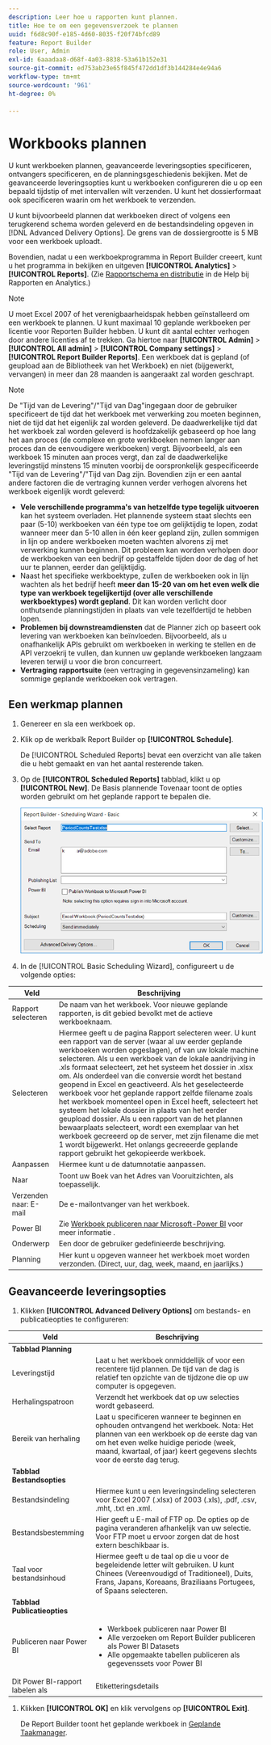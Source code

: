 ```yaml
---
description: Leer hoe u rapporten kunt plannen.
title: Hoe te om een gegevensverzoek te plannen
uuid: f6d8c90f-e185-4d60-8035-f20f74bfcd89
feature: Report Builder
role: User, Admin
exl-id: 6aaadaa8-d68f-4a03-8838-53a61b152e31
source-git-commit: ed753ab23e65f845f472dd1df3b144284e4e94a6
workflow-type: tm+mt
source-wordcount: '961'
ht-degree: 0%

---
```


# Workbooks plannen

U kunt werkboeken plannen, geavanceerde leveringsopties specificeren, ontvangers specificeren, en de planningsgeschiedenis bekijken. Met de geavanceerde leveringsopties kunt u werkboeken configureren die u op een bepaald tijdstip of met intervallen wilt verzenden. U kunt het dossierformaat ook specificeren waarin om het werkboek te verzenden.

U kunt bijvoorbeeld plannen dat werkboeken direct of volgens een terugkerend schema worden geleverd en de bestandsindeling opgeven in [!DNL Advanced Delivery Options]. De grens van de dossiergrootte is 5 MB voor een werkboek uploadt.

Bovendien, nadat u een werkboekprogramma in Report Builder creeert, kunt u het programma in bekijken en uitgeven **[!UICONTROL Analytics]** > **[!UICONTROL Reports]**. (Zie [Rapportschema en distributie](/help/analyze/reports-analytics/scheduling.md) in de Help bij Rapporten en Analytics.)

>[!NOTE]
>
>U moet Excel 2007 of het verenigbaarheidspak hebben geïnstalleerd om een werkboek te plannen. U kunt maximaal 10 geplande werkboeken per licentie voor Reporten Builder hebben. U kunt dit aantal echter verhogen door andere licenties af te trekken. Ga hiertoe naar **[!UICONTROL Admin]** > **[!UICONTROL All admin]** > **[!UICONTROL Company settings]** > **[!UICONTROL Report Builder Reports]**. Een werkboek dat is gepland (of geupload aan de Bibliotheek van het Werkboek) en niet (bijgewerkt, vervangen) in meer dan 28 maanden is aangeraakt zal worden geschrapt.

>[!NOTE]
>
>De &quot;Tijd van de Levering&quot;/&quot;Tijd van Dag&quot;ingegaan door de gebruiker specificeert de tijd dat het werkboek met verwerking zou moeten beginnen, niet de tijd dat het eigenlijk zal worden geleverd. De daadwerkelijke tijd dat het werkboek zal worden geleverd is hoofdzakelijk gebaseerd op hoe lang het aan proces (de complexe en grote werkboeken nemen langer aan proces dan de eenvoudigere werkboeken) vergt. Bijvoorbeeld, als een werkboek 15 minuten aan proces vergt, dan zal de daadwerkelijke leveringstijd minstens 15 minuten voorbij de oorspronkelijk gespecificeerde &quot;Tijd van de Levering&quot;/&quot;Tijd van Dag zijn.
>Bovendien zijn er een aantal andere factoren die de vertraging kunnen verder verhogen alvorens het werkboek eigenlijk wordt geleverd:
>
> * **Vele verschillende programma&#39;s van hetzelfde type tegelijk uitvoeren** kan het systeem overladen. Het plannende systeem staat slechts een paar (5-10) werkboeken van één type toe om gelijktijdig te lopen, zodat wanneer meer dan 5-10 allen in één keer gepland zijn, zullen sommigen in lijn op andere werkboeken moeten wachten alvorens zij met verwerking kunnen beginnen. Dit probleem kan worden verholpen door de werkboeken van een bedrijf op gestaffelde tijden door de dag of het uur te plannen, eerder dan gelijktijdig.
> * Naast het specifieke werkboektype, zullen de werkboeken ook in lijn wachten als het bedrijf heeft **meer dan 15-20 van om het even welk die type van werkboek tegelijkertijd (over alle verschillende werkboektypes) wordt gepland**. Dit kan worden verlicht door onthutsende planningstijden in plaats van vele tezelfdertijd te hebben lopen.
> * **Problemen bij downstreamdiensten** dat de Planner zich op baseert ook levering van werkboeken kan beïnvloeden. Bijvoorbeeld, als u onafhankelijk APIs gebruikt om werkboeken in werking te stellen en de API verzoekrij te vullen, dan kunnen uw geplande werkboeken langzaam leveren terwijl u voor die bron concurreert.
> * **Vertraging rapportsuite** (een vertraging in gegevensinzameling) kan sommige geplande werkboeken ook vertragen.

## Een werkmap plannen

1. Genereer en sla een werkboek op.
1. Klik op de werkbalk Report Builder op **[!UICONTROL Schedule]**.

   De [!UICONTROL Scheduled Reports] bevat een overzicht van alle taken die u hebt gemaakt en van het aantal resterende taken.
1. Op de **[!UICONTROL Scheduled Reports]** tabblad, klikt u op **[!UICONTROL New]**. De Basis plannende Tovenaar toont de opties worden gebruikt om het geplande rapport te bepalen die.

   ![Screenshot die de Basic Scheduling Wizard weergeeft.](assets/simple-schedule-wizard.png)

1. In de [!UICONTROL Basic Scheduling Wizard], configureert u de volgende opties:

| Veld | Beschrijving |
|--- |--- |
| Rapport selecteren | De naam van het werkboek. Voor nieuwe geplande rapporten, is dit gebied bevolkt met de actieve werkboeknaam. |
| Selecteren | Hiermee geeft u de pagina Rapport selecteren weer. U kunt een rapport van de server (waar al uw eerder geplande werkboeken worden opgeslagen), of van uw lokale machine selecteren. Als u een werkboek van de lokale aandrijving in .xls formaat selecteert, zet het systeem het dossier in .xlsx om. Als onderdeel van die conversie wordt het bestand geopend in Excel en geactiveerd. Als het geselecteerde werkboek voor het geplande rapport zelfde filename zoals het werkboek momenteel open in Excel heeft, selecteert het systeem het lokale dossier in plaats van het eerder geupload dossier. Als u een rapport van de het plannen bewaarplaats selecteert, wordt een exemplaar van het werkboek gecreeerd op de server, met zijn filename die met 1 wordt bijgewerkt. Het onlangs gecreeerde geplande rapport gebruikt het gekopieerde werkboek. |
| Aanpassen | Hiermee kunt u de datumnotatie aanpassen. |
| Naar | Toont uw Boek van het Adres van Vooruitzichten, als toepasselijk. |
| Verzenden naar: E-mail | De e-mailontvanger van het werkboek. |
| Power BI | Zie [Werkboek publiceren naar Microsoft-Power BI](/help/analyze/report-builder/c-publish-power-bi/integration-power-bi.md) voor meer informatie . |
| Onderwerp | Een door de gebruiker gedefinieerde beschrijving. |
| Planning | Hier kunt u opgeven wanneer het werkboek moet worden verzonden. (Direct, uur, dag, week, maand, en jaarlijks.) |

## Geavanceerde leveringsopties

1. Klikken **[!UICONTROL Advanced Delivery Options]** om bestands- en publicatieopties te configureren:

| Veld | Beschrijving |
|--- |--- |
| **Tabblad Planning** |  |
| Leveringstijd | Laat u het werkboek onmiddellijk of voor een recentere tijd plannen. De tijd van de dag is relatief ten opzichte van de tijdzone die op uw computer is opgegeven. |
| Herhalingspatroon | Verzendt het werkboek dat op uw selecties wordt gebaseerd. |
| Bereik van herhaling | Laat u specificeren wanneer te beginnen en ophouden ontvangend het werkboek.   Nota: Het plannen van een werkboek op de eerste dag van om het even welke huidige periode (week, maand, kwartaal, of jaar) keert gegevens slechts voor de eerste dag terug. |
| **Tabblad Bestandsopties** |  |
| Bestandsindeling | Hiermee kunt u een leveringsindeling selecteren voor Excel 2007 (.xlsx) of 2003 (.xls), .pdf, .csv, .mht, .txt en .xml. |
| Bestandsbestemming | Hier geeft u E-mail of FTP op. De opties op de pagina veranderen afhankelijk van uw selectie. Voor FTP moet u ervoor zorgen dat de host extern beschikbaar is. |
| Taal voor bestandsinhoud | Hiermee geeft u de taal op die u voor de begeleidende letter wilt gebruiken. U kunt Chinees (Vereenvoudigd of Traditioneel), Duits, Frans, Japans, Koreaans, Braziliaans Portugees, of Spaans selecteren. |
| **Tabblad Publicatieopties** |  |
| Publiceren naar Power BI | <ul><li>Werkboek publiceren naar Power BI</li><li>Alle verzoeken om Report Builder publiceren als Power BI Datasets</li><li>Alle opgemaakte tabellen publiceren als gegevenssets voor Power BI</li></ul> |
| Dit Power BI-rapport labelen als | Etiketteringsdetails |

1. Klikken **[!UICONTROL OK]** en klik vervolgens op **[!UICONTROL Exit]**.

   De Report Builder toont het geplande werkboek in [Geplande Taakmanager](/help/analyze/report-builder/r-arb-scheduled-reports.md).
